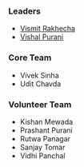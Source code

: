 ### Leaders
* [Vismit Rakhecha](mailto:vismit.rakhecha@owasp.org)
* [Vishal Purani](mailto:Vishal.purani@owasp.org)

### Core Team
* Vivek Sinha
* Udit Chavda

### Volunteer Team
* Kishan Mewada
* Prashant Purani
* Rutwa Panagar
* Sanjay Tomar
* Vidhi Panchal
